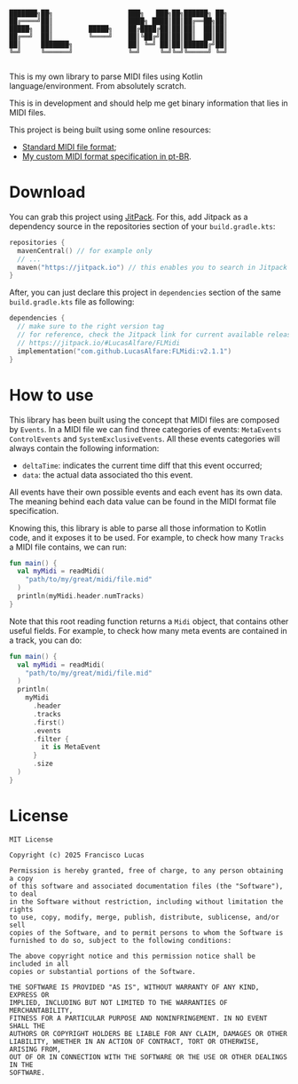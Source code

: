 ```

███████╗██╗                   ███╗   ███╗██╗██████╗ ██╗
██╔════╝██║                   ████╗ ████║██║██╔══██╗██║
█████╗  ██║         █████╗    ██╔████╔██║██║██║  ██║██║
██╔══╝  ██║         ╚════╝    ██║╚██╔╝██║██║██║  ██║██║
██║     ███████╗              ██║ ╚═╝ ██║██║██████╔╝██║
╚═╝     ╚══════╝              ╚═╝     ╚═╝╚═╝╚═════╝ ╚═╝
                                                       

```

This is my own library to parse MIDI files using Kotlin language/environment. From absolutely scratch.

This is in development and should help me get binary information that lies in MIDI files.

This project is being built using some online resources:
- [Standard MIDI file format](http://www.music.mcgill.ca/~ich/classes/mumt306/StandardMIDIfileformat.html);
- [My custom MIDI format specification in pt-BR](https://gist.github.com/LucasAlfare/c4197b1b4776d4061b36cf6e99d06754).

# Download
You can grab this project using [JitPack](https://jitpack.io/#LucasAlfare/FLMidi). For this, add Jitpack as a dependency source in the repositories section of your `build.gradle.kts`:
```kotlin
repositories {
  mavenCentral() // for example only
  // ...
  maven("https://jitpack.io") // this enables you to search in Jitpack
}
```

After, you can just declare this project in `dependencies` section of the same `build.gradle.kts` file as following:
```kotlin
dependencies {
  // make sure to the right version tag
  // for reference, check the Jitpack link for current available releases:
  // https://jitpack.io/#LucasAlfare/FLMidi
  implementation("com.github.LucasAlfare:FLMidi:v2.1.1")
}
```

# How to use

This library has been built using the concept that MIDI files are composed by `Events`. In a MIDI file we can find three categories of events: `MetaEvents` `ControlEvents` and `SystemExclusiveEvents`. All these events categories will always contain the following information:

- `deltaTime`: indicates the current time diff that this event occurred;
- `data`: the actual data associated tho this event.

All events have their own possible events and each event has its own data. The meaning behind each data value can be found in the MIDI format file specification.

Knowing this, this library is able to parse all those information to Kotlin code, and it exposes it to be used. For example, to check how many `Tracks` a MIDI file contains, we can run:
```kotlin
fun main() {
  val myMidi = readMidi(
    "path/to/my/great/midi/file.mid"
  )
  println(myMidi.header.numTracks)
}
```

Note that this root reading function returns a `Midi` object, that contains other useful fields. For example, to check how many meta events are contained in a track, you can do:

```kotlin
fun main() {
  val myMidi = readMidi(
    "path/to/my/great/midi/file.mid"
  )
  println(
    myMidi
      .header
      .tracks
      .first()
      .events
      .filter {
        it is MetaEvent
      }
      .size
  )
}
```
# License

```
MIT License

Copyright (c) 2025 Francisco Lucas

Permission is hereby granted, free of charge, to any person obtaining a copy
of this software and associated documentation files (the "Software"), to deal
in the Software without restriction, including without limitation the rights
to use, copy, modify, merge, publish, distribute, sublicense, and/or sell
copies of the Software, and to permit persons to whom the Software is
furnished to do so, subject to the following conditions:

The above copyright notice and this permission notice shall be included in all
copies or substantial portions of the Software.

THE SOFTWARE IS PROVIDED "AS IS", WITHOUT WARRANTY OF ANY KIND, EXPRESS OR
IMPLIED, INCLUDING BUT NOT LIMITED TO THE WARRANTIES OF MERCHANTABILITY,
FITNESS FOR A PARTICULAR PURPOSE AND NONINFRINGEMENT. IN NO EVENT SHALL THE
AUTHORS OR COPYRIGHT HOLDERS BE LIABLE FOR ANY CLAIM, DAMAGES OR OTHER
LIABILITY, WHETHER IN AN ACTION OF CONTRACT, TORT OR OTHERWISE, ARISING FROM,
OUT OF OR IN CONNECTION WITH THE SOFTWARE OR THE USE OR OTHER DEALINGS IN THE
SOFTWARE.
```
